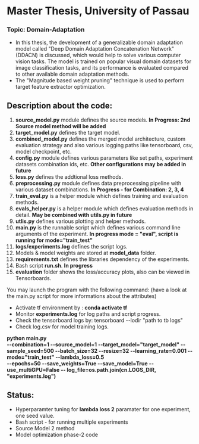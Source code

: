 
# Master Thesis, University of Passau
### Topic: Domain-Adaptation
- In this thesis, the development of a generalizable domain adaptation model called "Deep Domain Adaptation Concatenation Network" (DDACN) is discussed, which would help to solve various computer vision tasks. The model is trained on popular visual domain datasets for image classification tasks, and its performance is evaluated compared to other available domain adaptation methods.
-  The "Magnitude based weight pruning" technique is used to perform target feature extractor optimization.

## Description about the code: 
1.  **source_model.py** module defines the source models. **In Progress: 2nd Source model method will be added**
2. **target_model.py** defines the target model.
3. **combined_model.py** defines the merged model architecture, custom evaluation strategy and also various logging paths like tensorboard, csv, model checkpoint, etc.
4.  **config.py** module defines various parameters like set paths, experiment datasets combination ids, etc. **Other configurations may be added in future**
5.  **loss.py** defines the addtional loss methods.
6.  **preprocessing.py** module defines data preprocessing pipeline with various dataset combinations. **In Progress - for Combination: 2, 3, 4**
7. **train_eval.py** is a helper module which defines training and evaluation methods.
8. **evals_helper.py** is a helper module which defines evaluation methods in detail. **May be combined with utils.py in future**
9. **utlis.py** defines various plotting and helper methods. 
10. **main.py** is the runnable script which defines various command line arguments of the experiment. **In progress mode = "eval", script is running for mode="train_test"**
11. **logs/experiments.log** defines the script logs.
12. Models & model weights are stored at **model_data** folder.
13. **requirements.txt** defines the libraries dependency of the experiments.
14. Bash script **run.sh**. **In progress**
15. **evaluation** folder shows the loss/accuracy plots, also can be viewed in Tensorboards.

You may launch the program with the following command: (have a look at the main.py script for more informations about the attributes)

- Activate tf environment by : **conda activate tf**
-  Monitor **experiments.log** for log paths and script progress.
- Check the tensorboard logs by: tensorboard --lodir "path to  tb logs"
- Check log.csv for model training logs.


**python main.py  
--combination=1
--source_model=1
--target_model="target_model"
--sample_seed=500
--batch_size=32 
--resize=32
--learning_rate=0.001
--mode="train_test"
--lambda_loss=0.5  
--epochs=50
--save_weights=True
--save_model=True 
--use_multiGPU=False
-- log_file=os.path.join(cn.LOGS_DIR, "experiments.log")**

## Status:
 - Hyperparamter tuning for **lambda loss 2** paramater for one
   experiment, one seed value.
  - Bash script - for running multiple experiments
  - Source Model 2 method
  - Model optimization phase-2 code
